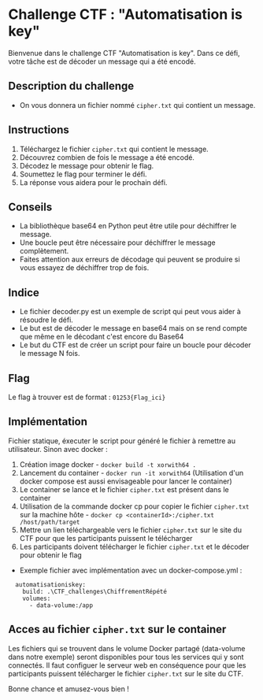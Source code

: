 # Challenge CTF : "Automatisation is key"

Bienvenue dans le challenge CTF "Automatisation is key". Dans ce défi, votre tâche est de décoder un message qui a été encodé.


## Description du challenge

- On vous donnera un fichier nommé `cipher.txt` qui contient un message.


## Instructions

1. Téléchargez le fichier `cipher.txt` qui contient le message.
2. Découvrez combien de fois le message a été encodé.
3. Décodez le message pour obtenir le flag.
4. Soumettez le flag pour terminer le défi.
5. La réponse vous aidera pour le prochain défi.

## Conseils

- La bibliothèque base64 en Python peut être utile pour déchiffrer le message.
- Une boucle peut être nécessaire pour déchiffrer le message complètement.
- Faites attention aux erreurs de décodage qui peuvent se produire si vous essayez de déchiffrer trop de fois.


## Indice 

- Le fichier decoder.py est un exemple de script qui peut vous aider à résoudre le défi.
- Le but est de décoder le message en base64 mais on se rend compte que même en le décodant c'est encore du Base64
- Le but du CTF est de créer un script pour faire un boucle pour décoder le message N fois. 

## Flag

Le flag à trouver est de format : `01253{Flag_ici}`

## Implémentation 
Fichier statique, éxecuter le script pour généré le fichier à remettre au utilisateur. 
Sinon avec docker : 
1. Création image docker - `docker build -t xorwith64 .`
2. Lancement du container - `docker run -it xorwith64`
(Utilisation d'un docker compose est aussi envisageable pour lancer le container)
3. Le container se lance et le fichier `cipher.txt` est présent dans le container 
4. Utilisation de la commande docker cp pour copier le fichier `cipher.txt` sur la machine hôte - `docker cp <containerId>:/cipher.txt /host/path/target`
5. Mettre un lien téléchargeable vers le fichier `cipher.txt` sur le site du CTF pour que les participants puissent le télécharger
6. Les participants doivent télécharger le fichier `cipher.txt` et le décoder pour obtenir le flag

- Exemple fichier avec implémentation avec un docker-compose.yml :
```
  automatisationiskey:
    build: .\CTF_challenges\ChiffrementRépété
    volumes:
      - data-volume:/app
```
## Acces au fichier `cipher.txt` sur le container
Les fichiers qui se trouvent dans le volume Docker partagé (data-volume dans notre exemple) seront disponibles pour tous les services qui y sont connectés.
Il faut configuer le serveur web en conséquence pour que les participants puissent télécharger le fichier `cipher.txt` sur le site du CTF. 


Bonne chance et amusez-vous bien !
